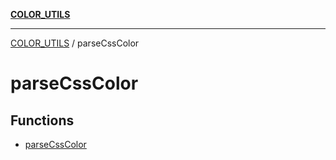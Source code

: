 [**COLOR_UTILS**](../README.md)

***

[COLOR_UTILS](../README.md) / parseCssColor

# parseCssColor

## Functions

- [parseCssColor](functions/parseCssColor.md)
